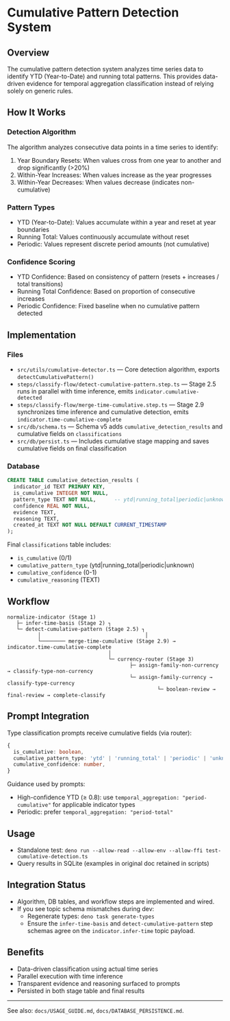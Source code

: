 # Cumulative Pattern Detection System

## Overview

The cumulative pattern detection system analyzes time series data to identify YTD (Year-to-Date) and running total patterns. This provides data-driven evidence for temporal aggregation classification instead of relying solely on generic rules.

## How It Works

### Detection Algorithm

The algorithm analyzes consecutive data points in a time series to identify:

1. Year Boundary Resets: When values cross from one year to another and drop significantly (>20%)
2. Within-Year Increases: When values increase as the year progresses
3. Within-Year Decreases: When values decrease (indicates non-cumulative)

### Pattern Types

- YTD (Year-to-Date): Values accumulate within a year and reset at year boundaries
- Running Total: Values continuously accumulate without reset
- Periodic: Values represent discrete period amounts (not cumulative)

### Confidence Scoring

- YTD Confidence: Based on consistency of pattern (resets + increases / total transitions)
- Running Total Confidence: Based on proportion of consecutive increases
- Periodic Confidence: Fixed baseline when no cumulative pattern detected

## Implementation

### Files

- `src/utils/cumulative-detector.ts` — Core detection algorithm, exports `detectCumulativePattern()`
- `steps/classify-flow/detect-cumulative-pattern.step.ts` — Stage 2.5 runs in parallel with time inference, emits `indicator.cumulative-detected`
- `steps/classify-flow/merge-time-cumulative.step.ts` — Stage 2.9 synchronizes time inference and cumulative detection, emits `indicator.time-cumulative-complete`
- `src/db/schema.ts` — Schema v5 adds `cumulative_detection_results` and cumulative fields on `classifications`
- `src/db/persist.ts` — Includes cumulative stage mapping and saves cumulative fields on final classification

### Database

```sql
CREATE TABLE cumulative_detection_results (
  indicator_id TEXT PRIMARY KEY,
  is_cumulative INTEGER NOT NULL,
  pattern_type TEXT NOT NULL,      -- ytd|running_total|periodic|unknown
  confidence REAL NOT NULL,
  evidence TEXT,
  reasoning TEXT,
  created_at TEXT NOT NULL DEFAULT CURRENT_TIMESTAMP
);
```

Final `classifications` table includes:

- `is_cumulative` (0/1)
- `cumulative_pattern_type` (ytd|running_total|periodic|unknown)
- `cumulative_confidence` (0-1)
- `cumulative_reasoning` (TEXT)

## Workflow

```
normalize-indicator (Stage 1)
   ├─ infer-time-basis (Stage 2) ┐
   └─ detect-cumulative-pattern (Stage 2.5) ┐
          │                                  │
          └──────── merge-time-cumulative (Stage 2.9) → indicator.time-cumulative-complete
                                 │
                                 └─ currency-router (Stage 3)
                                        ├─ assign-family-non-currency → classify-type-non-currency
                                        └─ assign-family-currency → classify-type-currency
                                                 └─ boolean-review → final-review → complete-classify
```

## Prompt Integration

Type classification prompts receive cumulative fields (via router):

```ts
{
  is_cumulative: boolean,
  cumulative_pattern_type: 'ytd' | 'running_total' | 'periodic' | 'unknown',
  cumulative_confidence: number,
}
```

Guidance used by prompts:

- High-confidence YTD (≥ 0.8): use `temporal_aggregation: "period-cumulative"` for applicable indicator types
- Periodic: prefer `temporal_aggregation: "period-total"`

## Usage

- Standalone test: `deno run --allow-read --allow-env --allow-ffi test-cumulative-detection.ts`
- Query results in SQLite (examples in original doc retained in scripts)

## Integration Status

- Algorithm, DB tables, and workflow steps are implemented and wired.
- If you see topic schema mismatches during dev:
  - Regenerate types: `deno task generate-types`
  - Ensure the `infer-time-basis` and `detect-cumulative-pattern` step schemas agree on the `indicator.infer-time` topic payload.

## Benefits

- Data-driven classification using actual time series
- Parallel execution with time inference
- Transparent evidence and reasoning surfaced to prompts
- Persisted in both stage table and final results

---

See also: `docs/USAGE_GUIDE.md`, `docs/DATABASE_PERSISTENCE.md`.
